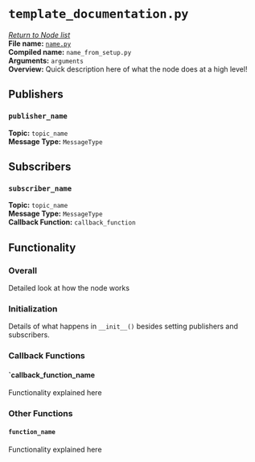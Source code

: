 # `template_documentation.py`
[*Return to Node list*](#Node-Documentation)<br>
**File name:** [`name.py`](./src/the_sub/the_sub/)<br>
**Compiled name:** `name_from_setup.py`<br>
**Arguments:** `arguments`<br>
**Overview:** Quick description here of what the node does at a high level!

## Publishers
### `publisher_name`
**Topic:** `topic_name`<br>
**Message Type:** `MessageType`<br>

## Subscribers
### `subscriber_name`
**Topic:** `topic_name`<br>
**Message Type:** `MessageType`<br>
**Callback Function:** `callback_function`<br>

## Functionality
### Overall
Detailed look at how the node works
### Initialization
Details of what happens in `__init__()` besides setting publishers and subscribers.
### Callback Functions
#### `callback_function_name
Functionality explained here
### Other Functions
#### `function_name`
Functionality explained here
